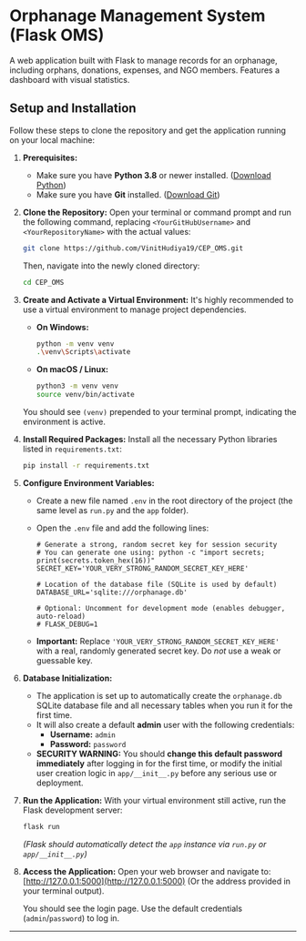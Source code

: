 # Orphanage Management System (Flask OMS)

A web application built with Flask to manage records for an orphanage, including orphans, donations, expenses, and NGO members. Features a dashboard with visual statistics.

## Setup and Installation

Follow these steps to clone the repository and get the application running on your local machine:

1.  **Prerequisites:**
    *   Make sure you have **Python 3.8** or newer installed. ([Download Python](https://www.python.org/downloads/))
    *   Make sure you have **Git** installed. ([Download Git](https://git-scm.com/downloads))

2.  **Clone the Repository:**
    Open your terminal or command prompt and run the following command, replacing `<YourGitHubUsername>` and `<YourRepositoryName>` with the actual values:
    ```bash
    git clone https://github.com/VinitHudiya19/CEP_OMS.git
    ```
    Then, navigate into the newly cloned directory:
    ```bash
    cd CEP_OMS
    ```

3.  **Create and Activate a Virtual Environment:**
    It's highly recommended to use a virtual environment to manage project dependencies.

    *   **On Windows:**
        ```bash
        python -m venv venv
        .\venv\Scripts\activate
        ```
    *   **On macOS / Linux:**
        ```bash
        python3 -m venv venv
        source venv/bin/activate
        ```
    You should see `(venv)` prepended to your terminal prompt, indicating the environment is active.

4.  **Install Required Packages:**
    Install all the necessary Python libraries listed in `requirements.txt`:
    ```bash
    pip install -r requirements.txt
    ```

5.  **Configure Environment Variables:**
    *   Create a new file named `.env` in the root directory of the project (the same level as `run.py` and the `app` folder).
    *   Open the `.env` file and add the following lines:

        ```dotenv
        # Generate a strong, random secret key for session security
        # You can generate one using: python -c "import secrets; print(secrets.token_hex(16))"
        SECRET_KEY='YOUR_VERY_STRONG_RANDOM_SECRET_KEY_HERE'

        # Location of the database file (SQLite is used by default)
        DATABASE_URL='sqlite:///orphanage.db'

        # Optional: Uncomment for development mode (enables debugger, auto-reload)
        # FLASK_DEBUG=1
        ```
    *   **Important:** Replace `'YOUR_VERY_STRONG_RANDOM_SECRET_KEY_HERE'` with a real, randomly generated secret key. Do *not* use a weak or guessable key.

6.  **Database Initialization:**
    *   The application is set up to automatically create the `orphanage.db` SQLite database file and all necessary tables when you run it for the first time.
    *   It will also create a default **admin** user with the following credentials:
        *   **Username:** `admin`
        *   **Password:** `password`
    *   **SECURITY WARNING:** You should **change this default password immediately** after logging in for the first time, or modify the initial user creation logic in `app/__init__.py` before any serious use or deployment.

7.  **Run the Application:**
    With your virtual environment still active, run the Flask development server:
    ```bash
    flask run
    ```
    *(Flask should automatically detect the `app` instance via `run.py` or `app/__init__.py`)*

8.  **Access the Application:**
    Open your web browser and navigate to:
    [http://127.0.0.1:5000](http://127.0.0.1:5000)
    (Or the address provided in your terminal output).

    You should see the login page. Use the default credentials (`admin`/`password`) to log in.

---
